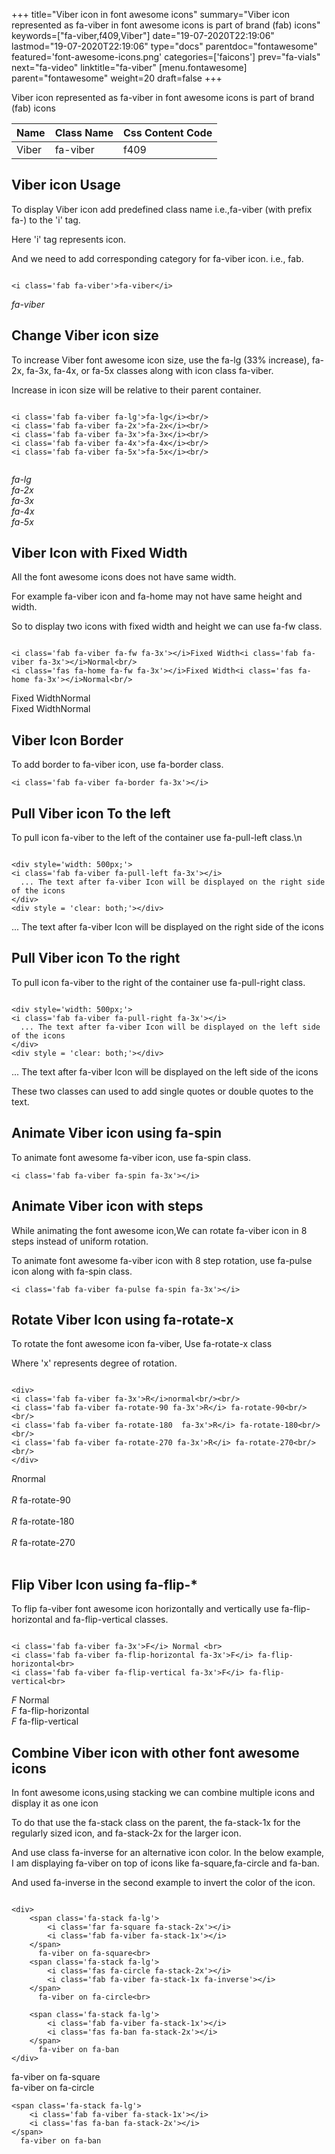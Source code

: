 +++
title="Viber icon in font awesome icons"
summary="Viber icon represented as fa-viber in font awesome icons is part of brand (fab) icons"
keywords=["fa-viber,f409,Viber"]
date="19-07-2020T22:19:06"
lastmod="19-07-2020T22:19:06"
type="docs"
parentdoc="fontawesome"
featured='font-awesome-icons.png'
categories=['faicons']
prev="fa-vials"
next="fa-video"
linktitle="fa-viber"
[menu.fontawesome]
parent="fontawesome"
weight=20
draft=false
+++


Viber icon represented as fa-viber in font awesome icons is part of brand (fab) icons

<div class='table-responsive'><table class='table'><thead><tr><th>Name</th><th>Class Name</th><th>Css Content Code</th></tr></thead><tbody><tr><td>Viber</td><td>fa-viber</td><td>f409</td></tr></tbody></table></div>



## Viber icon Usage

To display Viber icon add predefined class name i.e.,fa-viber (with prefix fa-) to the 'i' tag.

Here 'i' tag represents icon.

And we need to add corresponding category for fa-viber icon. i.e., fab.


```

<i class='fab fa-viber'>fa-viber</i>
```

<i class='fab fa-viber'>fa-viber</i>




## Change Viber icon size
To increase Viber font awesome icon size, use the fa-lg (33% increase), fa-2x, fa-3x, fa-4x, or fa-5x classes along with icon class fa-viber.

Increase in icon size will be relative to their parent container. 

```

<i class='fab fa-viber fa-lg'>fa-lg</i><br/>
<i class='fab fa-viber fa-2x'>fa-2x</i><br/>
<i class='fab fa-viber fa-3x'>fa-3x</i><br/>
<i class='fab fa-viber fa-4x'>fa-4x</i><br/>
<i class='fab fa-viber fa-5x'>fa-5x</i><br/>
            
```

<i class='fab fa-viber fa-lg'>fa-lg</i><br/>
<i class='fab fa-viber fa-2x'>fa-2x</i><br/>
<i class='fab fa-viber fa-3x'>fa-3x</i><br/>
<i class='fab fa-viber fa-4x'>fa-4x</i><br/>
<i class='fab fa-viber fa-5x'>fa-5x</i><br/>
            



## Viber Icon with Fixed Width 

All the font awesome icons does not have same width.

For example fa-viber icon and fa-home may not have same height and width.

So to display two icons with fixed width and height we can use fa-fw class.


```

<i class='fab fa-viber fa-fw fa-3x'></i>Fixed Width<i class='fab fa-viber fa-3x'></i>Normal<br/>
<i class='fas fa-home fa-fw fa-3x'></i>Fixed Width<i class='fas fa-home fa-3x'></i>Normal<br/>
```

<i class='fab fa-viber fa-fw fa-3x'></i>Fixed Width<i class='fab fa-viber fa-3x'></i>Normal<br/>
<i class='fas fa-home fa-fw fa-3x'></i>Fixed Width<i class='fas fa-home fa-3x'></i>Normal<br/>



## Viber Icon Border 

To add border to fa-viber icon, use fa-border class.


```
<i class='fab fa-viber fa-border fa-3x'></i>

```
<i class='fab fa-viber fa-border fa-3x'></i>





## Pull Viber icon To the left

To pull icon fa-viber to the left of the container use fa-pull-left class.\n

```

<div style='width: 500px;'>
<i class='fab fa-viber fa-pull-left fa-3x'></i>
  ... The text after fa-viber Icon will be displayed on the right side of the icons
</div>
<div style = 'clear: both;'></div>
```

<div style='width: 500px;'>
<i class='fab fa-viber fa-pull-left fa-3x'></i>
  ... The text after fa-viber Icon will be displayed on the right side of the icons
</div>
<div style = 'clear: both;'></div>




## Pull Viber icon To the right
To pull icon fa-viber to the right of the container use fa-pull-right class.

```

<div style='width: 500px;'>
<i class='fab fa-viber fa-pull-right fa-3x'></i>
  ... The text after fa-viber Icon will be displayed on the left side of the icons
</div>
<div style = 'clear: both;'></div>
```

<div style='width: 500px;'>
<i class='fab fa-viber fa-pull-right fa-3x'></i>
  ... The text after fa-viber Icon will be displayed on the left side of the icons
</div>
<div style = 'clear: both;'></div>

These two classes can used to add single quotes or double quotes to the text.


## Animate Viber icon using fa-spin
To animate font awesome fa-viber icon, use fa-spin class.

```
<i class='fab fa-viber fa-spin fa-3x'></i>
```
<i class='fab fa-viber fa-spin fa-3x'></i>




## Animate Viber icon with steps
While animating the font awesome icon,We can rotate fa-viber icon in 8 steps instead of uniform rotation.

To animate font awesome fa-viber icon with 8 step rotation, use fa-pulse icon along with fa-spin class.


```
<i class='fab fa-viber fa-pulse fa-spin fa-3x'></i>

```
<i class='fab fa-viber fa-pulse fa-spin fa-3x'></i>





## Rotate Viber Icon using fa-rotate-x
To rotate the font awesome icon fa-viber, Use fa-rotate-x class

Where 'x' represents degree of rotation.


```

<div>
<i class='fab fa-viber fa-3x'>R</i>normal<br/><br/>
<i class='fab fa-viber fa-rotate-90 fa-3x'>R</i> fa-rotate-90<br/><br/> 
<i class='fab fa-viber fa-rotate-180  fa-3x'>R</i> fa-rotate-180<br/><br/> 
<i class='fab fa-viber fa-rotate-270 fa-3x'>R</i> fa-rotate-270<br/><br/>
</div>
```

<div>
<i class='fab fa-viber fa-3x'>R</i>normal<br/><br/>
<i class='fab fa-viber fa-rotate-90 fa-3x'>R</i> fa-rotate-90<br/><br/> 
<i class='fab fa-viber fa-rotate-180  fa-3x'>R</i> fa-rotate-180<br/><br/> 
<i class='fab fa-viber fa-rotate-270 fa-3x'>R</i> fa-rotate-270<br/><br/>
</div>




## Flip Viber Icon using fa-flip-*
To flip fa-viber font awesome icon horizontally and vertically use fa-flip-horizontal and fa-flip-vertical classes. 

```

<i class='fab fa-viber fa-3x'>F</i> Normal <br>
<i class='fab fa-viber fa-flip-horizontal fa-3x'>F</i> fa-flip-horizontal<br>
<i class='fab fa-viber fa-flip-vertical fa-3x'>F</i> fa-flip-vertical<br>
```

<i class='fab fa-viber fa-3x'>F</i> Normal <br>
<i class='fab fa-viber fa-flip-horizontal fa-3x'>F</i> fa-flip-horizontal<br>
<i class='fab fa-viber fa-flip-vertical fa-3x'>F</i> fa-flip-vertical<br>




## Combine Viber icon with other font awesome icons
In font awesome icons,using stacking we can combine multiple icons and display it as one icon 

To do that use the fa-stack class on the parent, the fa-stack-1x for the regularly sized icon, and fa-stack-2x for the larger icon.

And use class fa-inverse for an alternative icon color. 
In the below example, I am displaying fa-viber on top of icons like fa-square,fa-circle and fa-ban.

And used fa-inverse in the second example to invert the color of the icon.

```

<div>
    <span class='fa-stack fa-lg'>
        <i class='far fa-square fa-stack-2x'></i>
        <i class='fab fa-viber fa-stack-1x'></i>
    </span>
      fa-viber on fa-square<br>
    <span class='fa-stack fa-lg'>
        <i class='fas fa-circle fa-stack-2x'></i>
        <i class='fab fa-viber fa-stack-1x fa-inverse'></i>
    </span>
      fa-viber on fa-circle<br>

    <span class='fa-stack fa-lg'>
        <i class='fab fa-viber fa-stack-1x'></i>
        <i class='fas fa-ban fa-stack-2x'></i>
    </span>
      fa-viber on fa-ban
</div>
```

<div>
    <span class='fa-stack fa-lg'>
        <i class='far fa-square fa-stack-2x'></i>
        <i class='fab fa-viber fa-stack-1x'></i>
    </span>
      fa-viber on fa-square<br>
    <span class='fa-stack fa-lg'>
        <i class='fas fa-circle fa-stack-2x'></i>
        <i class='fab fa-viber fa-stack-1x fa-inverse'></i>
    </span>
      fa-viber on fa-circle<br>

    <span class='fa-stack fa-lg'>
        <i class='fab fa-viber fa-stack-1x'></i>
        <i class='fas fa-ban fa-stack-2x'></i>
    </span>
      fa-viber on fa-ban
</div>






